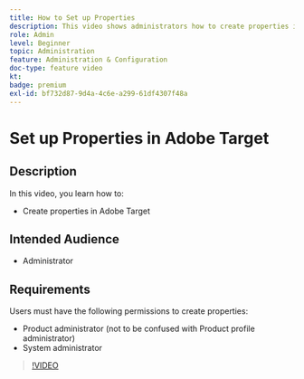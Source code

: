 ```yaml
---
title: How to Set up Properties
description: This video shows administrators how to create properties in Adobe Target.
role: Admin
level: Beginner
topic: Administration
feature: Administration & Configuration
doc-type: feature video
kt:
badge: premium
exl-id: bf732d87-9d4a-4c6e-a299-61df4307f48a
---
```

# Set up Properties in Adobe Target

## Description

In this video, you learn how to:

* Create properties in Adobe Target

## Intended Audience

* Administrator

## Requirements

Users must have the following permissions to create properties:

* Product administrator (not to be confused with Product profile administrator)
* System administrator

>[!VIDEO](https://video.tv.adobe.com/v/18990/?quality=12)
